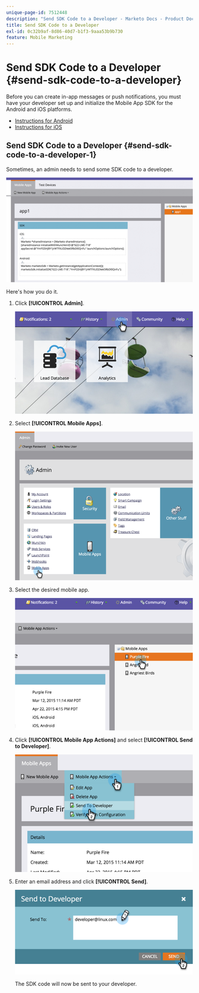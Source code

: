 ```yaml
---
unique-page-id: 7512448
description: "Send SDK Code to a Developer - Marketo Docs - Product Documentation"
title: Send SDK Code to a Developer
exl-id: 0c32b9af-8d86-40d7-b1f3-9aaa53b9b730
feature: Mobile Marketing
---
```

# Send SDK Code to a Developer {#send-sdk-code-to-a-developer}

Before you can create in-app messages or push notifications, you must have your developer set up and initialize the Mobile App SDK for the Android and iOS platforms.

* [Instructions for Android](https://experienceleague.adobe.com/en/docs/marketo-developer/marketo/mobile/installation#how-to-install-marketo-sdk-on-android)
* [Instructions for iOS](https://experienceleague.adobe.com/en/docs/marketo-developer/marketo/mobile/installation#how-to-install-marketo-sdk-on-ios)

## Send SDK Code to a Developer {#send-sdk-code-to-a-developer-1}

Sometimes, an admin needs to send some SDK code to a developer.

![](assets/image2016-3-9-16-3a24-3a14.png)

Here's how you do it.

1. Click **[!UICONTROL Admin]**.

   ![](assets/image2015-4-22-16-3a12-3a32.png)

1. Select **[!UICONTROL Mobile Apps]**.

   ![](assets/image2015-4-22-16-3a14-3a29.png)

1. Select the desired mobile app.

   ![](assets/image2015-4-22-16-3a33-3a19.png)

1. Click **[!UICONTROL Mobile App Actions]** and select **[!UICONTROL Send to Developer]**.

   ![](assets/image2015-4-22-17-3a13-3a30.png)

1. Enter an email address and click **[!UICONTROL Send]**.

   ![](assets/image2015-4-22-18-3a51-3a54.png)

   The SDK code will now be sent to your developer.

